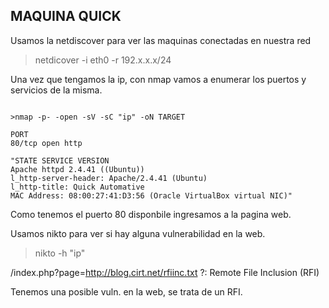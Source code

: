 ## MAQUINA QUICK

Usamos la netdiscover para ver las maquinas conectadas en nuestra red

>netdicover -i eth0 -r 192.x.x.x/24

Una vez que tengamos la ip, con nmap vamos a enumerar los puertos y servicios de la misma.

```console

>nmap -p- -open -sV -sC "ip" -oN TARGET

PORT
80/tcp open http

"STATE SERVICE VERSION
Apache httpd 2.4.41 ((Ubuntu))
l_http-server-header: Apache/2.4.41 (Ubuntu)
l_http-title: Quick Automative
MAC Address: 08:00:27:41:D3:56 (Oracle VirtualBox virtual NIC)"
```

Como tenemos el puerto 80 disponbile ingresamos a la pagina web.

Usamos nikto para ver si hay alguna vulnerabilidad en la web.

>nikto -h "ip"

/index.php?page=http://blog.cirt.net/rfiinc.txt ?: Remote File Inclusion (RFI)

Tenemos una posible vuln. en la web, se trata de un RFI.
